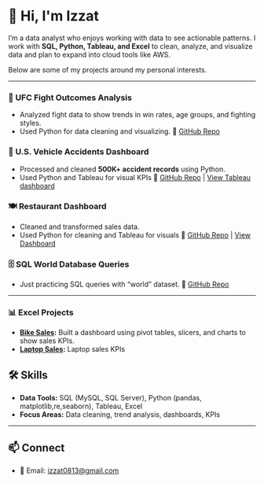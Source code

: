 # 👋 Hi, I'm Izzat

I’m a data analyst who enjoys working with data to see actionable patterns. I work with **SQL, Python, Tableau, and Excel** to clean, analyze, and visualize data and plan to expand into cloud tools like AWS.

Below are some of my projects around my personal interests. 

---

### 🥊 UFC Fight Outcomes Analysis

* Analyzed fight data to show trends in win rates, age groups, and fighting styles.
* Used Python for data cleaning and visualizing.
  🔗 [GitHub Repo](https://github.com/iz-02/UFC-Outcome_Project/blob/main/README.md)


### 🚗 U.S. Vehicle Accidents Dashboard

* Processed and cleaned **500K+ accident records** using Python.
* Used Python and Tableau for visual KPIs
  🔗 [GitHub Repo](https://github.com/iz-02/Transportation-Accidents-Project/blob/main/README.md) | [View Tableau dashboard](https://public.tableau.com/app/profile/izzat.shuhratov/viz/Transportation_Accidents_Analysis/Dashboard1)

### 🍽️ Restaurant Dashboard

* Cleaned and transformed sales data.
* Used Python for cleaning and Tableau for visuals
  🔗 [GitHub Repo](https://github.com/iz-02/restaurants-full-project/blob/main/README.md) | [View Dashboard](https://public.tableau.com/app/profile/izzat.shuhratov/viz/restaurant_project_17571920728020/Dashboard1?publish=yes)

### 🗄️ SQL World Database Queries

* Just practicing SQL queries with “world” dataset.
  🔗 [GitHub Repo](https://github.com/iz-02/sql-world-database?tab=readme-ov-file)

---

### 📊 Excel Projects
- **[Bike Sales](https://github.com/iz-02/excel-bike-sales):** Built a dashboard using pivot tables, slicers, and charts to show sales KPIs.  
-  **[Laptop Sales](https://github.com/iz-02/excel-laptop-sales):** Laptop sales KPIs  


## 🛠️ Skills

* **Data Tools:** SQL (MySQL, SQL Server), Python (pandas, matplotlib,re,seaborn), Tableau, Excel
* **Focus Areas:** Data cleaning, trend analysis, dashboards, KPIs

---

## 📫 Connect
* 📧 Email: [izzat0813@gmail.com](mailto:izzat0813@gmail.com)

